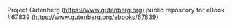 Project Gutenberg (https://www.gutenberg.org) public repository for
eBook #67839 (https://www.gutenberg.org/ebooks/67839)
